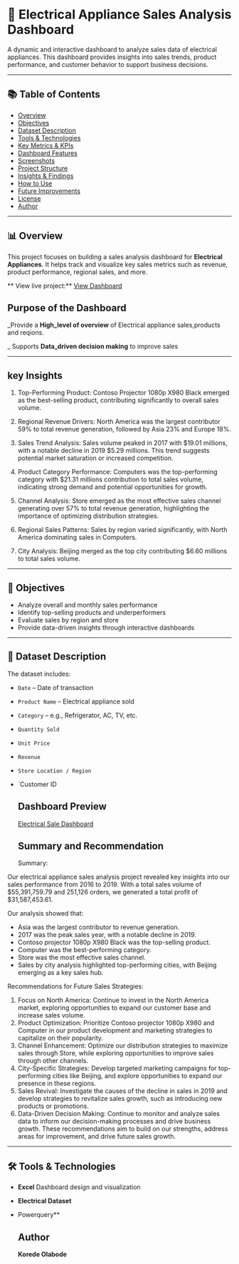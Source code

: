 # 🔌 Electrical Appliance Sales Analysis Dashboard

A dynamic and interactive dashboard to analyze sales data of electrical appliances. This dashboard provides insights into sales trends, product performance, and customer behavior to support business decisions.

---

## 📚 Table of Contents

- [Overview](#-overview)
- [Objectives](#-objectives)
- [Dataset Description](#-dataset-description)
- [Tools & Technologies](#-tools--technologies)
- [Key Metrics & KPIs](#-key-metrics--kpis)
- [Dashboard Features](#-dashboard-features)
- [Screenshots](#-screenshots)
- [Project Structure](#-project-structure)
- [Insights & Findings](#-insights--findings)
- [How to Use](#-how-to-use)
- [Future Improvements](#-future-improvements)
- [License](#-license)
- [Author](#-author)

---

## 📊 Overview

This project focuses on building a sales analysis dashboard for **Electrical Appliances**. It helps track and visualize key sales metrics such as revenue, product performance, regional sales, and more.

** View live project:** [View Dashboard](https://1drv.ms/x/c/2277007ae0603d10/EfpQA3s_wvdDiFQaUlLOvdUBRkZLzPcYP-kjfND0FbTfhw?e=xgVaMa)

## Purpose of the Dashboard

_Provide a **High_level of overview** of Electrical appliance sales,products and reqions.

_ Supports **Data_driven decision making** to improve sales

---
## key Insights
1. Top-Performing Product: Contoso Projector 1080p X980 Black  emerged as the best-selling product, contributing significantly to overall sales volume.

2. Regional Revenue Drivers: North America was the largest contributor  59% to total  revenue generation, followed by Asia 23% and Europe 18%.

3. Sales Trend Analysis: Sales volume peaked in 2017 with $19.01 millions, with a notable decline in 2019 $5.29 millions. This trend suggests potential market saturation or increased competition.

4. Product Category Performance: Computers was the top-performing category with $21.31 millions contribution to total sales volume, indicating strong demand and potential opportunities for growth.

5. Channel Analysis: Store emerged as the most effective sales channel generating over 57% to total revenue generation, highlighting the importance of optimizing distribution strategies.

6. Regional Sales Patterns: Sales by region varied significantly, with North America dominating sales in Computers.

7. City Analysis: Beijing merged as the top city contributing $6.60 millions to total sales volume.

---
## 🎯 Objectives

- Analyze overall and monthly sales performance
- Identify top-selling products and underperformers
- Evaluate sales by region and store
- Provide data-driven insights through interactive dashboards
---

## 📁 Dataset Description

The dataset includes:

- `Date` – Date of transaction  
- `Product Name` – Electrical appliance sold  
- `Category` – e.g., Refrigerator, AC, TV, etc.  
- `Quantity Sold`  
- `Unit Price`  
- `Revenue`  
- `Store Location / Region`  
- `Customer ID

  ## Dashboard Preview
  [Electrical Sale Dashboard](dashboard.png)

  ## Summary and Recommendation
  
  Summary:

Our electrical appliance sales analysis project revealed key insights into our sales performance from 2016 to 2019. With a total sales volume of $55,391,759.79 and 251,126 orders, we generated a total profit of $31,587,453.61.

 Our analysis showed that:
- Asia was the largest contributor to revenue generation.
- 2017 was the peak sales year, with a notable decline in 2019.
- Contoso projector 1080p X980 Black was the top-selling product.
- Computer was the best-performing category.
- Store was the most effective sales channel.
- Sales by city analysis highlighted top-performing cities, with Beijing emerging as a key sales hub.

Recommendations for Future Sales Strategies:

1. Focus on North America:  Continue to invest in the North America market, exploring opportunities to expand our customer base and increase sales volume.
2. Product Optimization: Prioritize Contoso projector 1080p X980 and Computer in our product development and marketing strategies to capitalize on their popularity.
3. Channel Enhancement: Optimize our distribution strategies to maximize sales through Store, while exploring opportunities to improve sales through other channels.
4. City-Specific Strategies: Develop targeted marketing campaigns for top-performing cities like Beijing, and explore opportunities to expand our presence in these regions.
5. Sales Revival: Investigate the causes of the decline in sales in 2019 and develop strategies to revitalize sales growth, such as introducing new products or promotions.
6. Data-Driven Decision Making: Continue to monitor and analyze sales data to inform our decision-making processes and drive business growth.
These recommendations aim to build on our strengths, address areas for improvement, and drive future sales growth.
---

## 🛠️ Tools & Technologies

- **Excel** Dashboard design and visualization
- **Electrical Dataset**
- Powerquery**

  ## Author
  **Korede Olabode**
